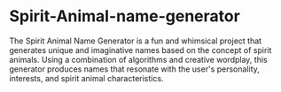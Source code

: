 # Spirit-Animal-name-generator
The Spirit Animal Name Generator is a fun and whimsical project that generates unique and imaginative names based on the concept of spirit animals. Using a combination of algorithms and creative wordplay, this generator produces names that resonate with the user's personality, interests, and spirit animal characteristics.
